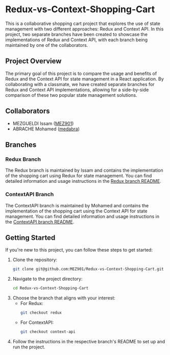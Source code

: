 # Redux-vs-Context-Shopping-Cart

This is a collaborative shopping cart project that explores the use of state management with two different approaches: Redux and Context API. In this project, two separate branches have been created to showcase the implementations of Redux and Context API, with each branch being maintained by one of the collaborators.

## Project Overview

The primary goal of this project is to compare the usage and benefits of Redux and the Context API for state management in a React application. By collaborating with a classmate, we have created separate branches for Redux and Context API implementations, allowing for a side-by-side comparison of these two popular state management solutions.

## Collaborators

- MEZGUELDI Issam ([MEZ901](https://github.com/MEZ901))
- ABRACHE Mohamed ([medabra](https://github.com/medabra))

## Branches

### Redux Branch

The Redux branch is maintained by Issam and contains the implementation of the shopping cart using Redux for state management. You can find detailed information and usage instructions in the [Redux branch README](https://github.com/MEZ901/Redux-vs-Context-Shopping-Cart/tree/redux#readme).

### ContextAPI Branch

The ContextAPI branch is maintained by Mohamed and contains the implementation of the shopping cart using the Context API for state management. You can find detailed information and usage instructions in the [ContextAPI branch README](https://github.com/MEZ901/Redux-vs-Context-Shopping-Cart/tree/context-api#readme).

## Getting Started

If you're new to this project, you can follow these steps to get started:
1. Clone the repository:
   ```bash
   git clone git@github.com:MEZ901/Redux-vs-Context-Shopping-Cart.git
   ```
2. Navigate to the project directory:
   ```bash
   cd Redux-vs-Context-Shopping-Cart
   ```
3. Choose the branch that aligns with your interest:
   - For Redux:
     ```bash
     git checkout redux
     ```
   - For ContextAPI:
     ```bash
     git checkout context-api
     ```
4. Follow the instructions in the respective branch's README to set up and run the project.
